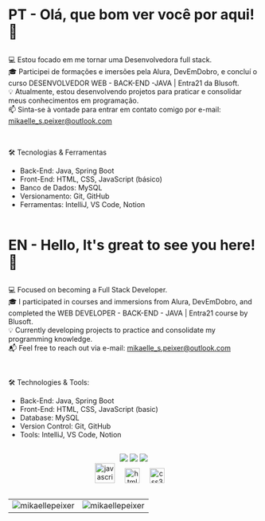 <h1 align="left">PT - Olá, que bom ver você por aqui! 💜<br></h1>

##

<p align="left">
💻 Estou focado em me tornar uma Desenvolvedora full stack.<br>
🎓 Participei de formações e imersões pela Alura, DevEmDobro, e concluí o curso DESENVOLVEDOR WEB - BACK-END -JAVA | Entra21 da Blusoft.<br>
💡 Atualmente, estou desenvolvendo projetos para praticar e consolidar meus conhecimentos em programação.<br>
📫 Sinta-se à vontade para entrar em contato comigo por e-mail: <a href="mailto:mikaelle_s.peixer@outlook.com">mikaelle_s.peixer@outlook.com</a><br></p>

<br>

🛠️ Tecnologias & Ferramentas
- Back-End: Java, Spring Boot
- Front-End: HTML, CSS, JavaScript (básico)
- Banco de Dados: MySQL
- Versionamento: Git, GitHub
- Ferramentas: IntelliJ, VS Code, Notion<br><br>

##
##

<h1 align="left">EN - Hello, It's great to see you here! 💜<br></h1> 

##

<p align="left">
💻 Focused on becoming a Full Stack Developer.<br>
🎓 I participated in courses and immersions from Alura, DevEmDobro, and completed the WEB DEVELOPER - BACK-END - JAVA | Entra21 course by Blusoft.<br>
💡 Currently developing projects to practice and consolidate my programming knowledge.<br>
📬 Feel free to reach out via e-mail: <a href="mailto:mikaelle_s.peixer@outlook.com">mikaelle_s.peixer@outlook.com</a><br></p>
  
<br>

🛠️ Technologies & Tools:
- Back-End: Java, Spring Boot
- Front-End: HTML, CSS, JavaScript (basic)
- Database: MySQL
- Version Control: Git, GitHub
- Tools: IntelliJ, VS Code, Notion
##
##
<div align="center">
<div> 
  <a href="https://instagram.com/srta_ordem" target="_blank"><img src="https://img.shields.io/badge/-Instagram-%23E4405F?style=for-the-badge&logo=instagram&logoColor=white" target="_blank"></a>
  <a href="https://discord.gg/XMA4GxAX" target="_blank"><img src="https://img.shields.io/badge/Discord-7289DA?style=for-the-badge&logo=discord&logoColor=white" target="_blank"></a> 
  <a href="https://www.linkedin.com/in/mikaellepeixer" target="_blank"><img src="https://img.shields.io/badge/-LinkedIn-%230077B5?style=for-the-badge&logo=linkedin&logoColor=white" target="_blank"></a>
</div>
</div>



<div align="center">
  <img src="https://cdn.jsdelivr.net/gh/devicons/devicon/icons/javascript/javascript-original.svg" height="40" alt="javascript logo"  />
  <img width="12" />
 <img src="https://cdn.jsdelivr.net/gh/devicons/devicon/icons/html5/html5-original.svg" height="30" alt="html5 logo"  />
  <img width="12" />
  <img src="https://cdn.jsdelivr.net/gh/devicons/devicon/icons/css3/css3-original.svg" height="30" alt="css3 logo"  />
  <img width="12" /><br>
</div>

##
##

<div align="center">
  <table>
    <tr>
      <td>
        <img src="https://github-readme-stats.vercel.app/api/top-langs?username=mikaellepeixer&show_icons=true&locale=en&layout=compact" alt="mikaellepeixer" />
      </td>
      <td>
        <img src="https://github-readme-stats.vercel.app/api?username=mikaellepeixer&show_icons=true&locale=en" alt="mikaellepeixer" />
      </td>
    </tr>
  </table>
</div>

##
##

